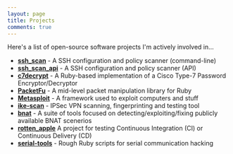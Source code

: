 ```yaml
---
layout: page
title: Projects
comments: true
---
```


Here's a list of open-source software projects I'm actively involved in...

- **[ssh_scan](https://github.com/claudijd/ssh_scan)** - A SSH configuration and policy scanner (command-line)
- **[ssh_scan_api](https://github.com/claudijd/ssh_scan_api)** - A SSH configuration and policy scanner (API)
- **[c7decrypt](https://github.com/claudijd/c7decrypt)** - A Ruby-based implementation of a Cisco Type-7 Password Encryptor/Decryptor
- **[PacketFu](https://github.com/packetfu/packetfu)** - A mid-level packet manipulation library for Ruby
- **[Metasploit](https://github.com/rapid7/metasploit-framework)** - A framework used to exploit computers and stuff
- **[ike-scan](https://github.com/royhills/ike-scan)** - IPSec VPN scanning, fingerprinting and testing tool
- **[bnat](https://github.com/claudijd/bnat)** - A suite of tools focused on detecting/exploiting/fixing publicly available BNAT scenerios
- **[rotten_apple](https://github.com/claudijd/rotten_apple)** A project for testing Continuous Integration (CI) or Continuous Delivery (CD)
- **[serial-tools](https://github.com/claudijd/rotten_apple)** - Rough Ruby scripts for serial communication hacking
